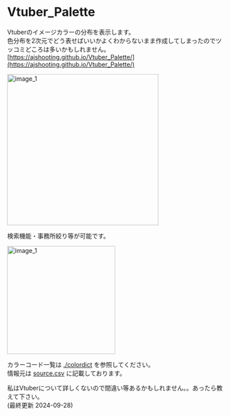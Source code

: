 # Vtuber_Palette
Vtuberのイメージカラーの分布を表示します。  
色分布を2次元でどう表せばいいかよくわからないまま作成してしまったのでツッコミどころは多いかもしれません。  
[https://ajshooting.github.io/Vtuber_Palette/](https://ajshooting.github.io/Vtuber_Palette/)  
 
<img width="350" alt="image_1" src="https://github.com/user-attachments/assets/c4558618-6ae0-4e53-a8fe-7ea6392640cf">  

検索機能・事務所絞り等が可能です。  

<img width="250" alt="image_1" src="https://github.com/user-attachments/assets/141d6d45-ba4d-4c2e-92df-66a7c3f1aa32">  


カラーコード一覧は [./colordict](https://github.com/ajshooting/Vtuber_Palette/tree/main/colordict) を参照してください。  
情報元は [source.csv](https://github.com/ajshooting/Vtuber_Palette/blob/main/source.csv) に記載しております。

私はVtuberについて詳しくないので間違い等あるかもしれません。。あったら教えて下さい。  
(最終更新 2024-09-28)
